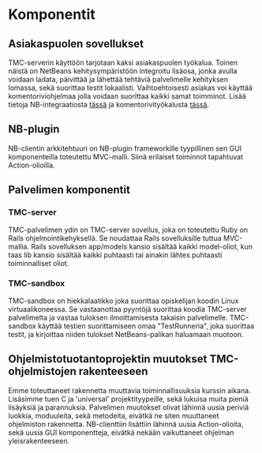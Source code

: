 # Komponentit
## Asiakaspuolen sovellukset
TMC-serverin käyttöön tarjotaan kaksi asiakaspuolen työkalua. Toinen näistä on NetBeans kehitysympäristöön integroitu lisäosa, jonka avulla voidaan ladata, päivittää ja lähettää tehtäviä palvelimelle kehityksen lomassa, sekä suorittaa testit lokaalisti. Vaihtoehtoisesti asiakas voi käyttää komentoriviohjelmaa jolla voidaan suorittaa kaikki samat toimminot. Lisää tietoja NB-integraatiosta [tässä](https://github.com/TMCee/tmc-netbeans) ja komentorivityökalusta [tässä](https://github.com/TMCee/tmc-client).

## NB-plugin
NB-clientin arkkitehtuuri on NB-plugin frameworkille tyypillinen sen GUI komponenteilla toteutettu MVC-malli. Siinä erilaiset toiminnot tapahtuvat Action-olioilla.

## Palvelimen komponentit
### TMC-server
TMC-palvelimen ydin on TMC-server sovellus, joka on toteutettu Ruby on Rails ohjelmointikehyksellä. Se noudattaa Rails sovelluksille tuttua MVC-mallia.
Rails sovelluksen app/models kansio sisältää kaikki model-oliot, kun taas lib kansio sisältää kaikki puhtaasti tai ainakin lähtes puhtaasti toiminnalliset oliot. 

### TMC-sandbox
TMC-sandbox on hiekkalaatikko joka suorittaa opiskelijan koodin Linux virtuaalikoneessa. Se vastaanottaa pyyntöjä suorittaa koodia TMC-server palvelimelta ja vastaa tuloksen ilmoittamisesta takaisin palvelimelle. TMC-sandbox käyttää testien suorittamiseen omaa "TestRunneria", joka suorittaa testit, ja kirjoittaa niiden tulokset NetBeans-palikan haluamaan muotoon.

## Ohjelmistotuotantoprojektin muutokset TMC-ohjelmistojen rakenteeseen
Emme toteuttaneet rakennetta muuttavia toiminnallisuuksia kurssin aikana. Lisäsimme tuen C ja 'universal' projektityypeille, sekä lukuisa muita pieniä lisäyksiä ja parannuksia. Palvelimen muutokset olivat lähinnä uusia periviä luokkia, moduuleita, sekä metodeita, eivätkä ne siten muuttaneet ohjelmiston rakennetta. NB-clienttiin lisättiin lähinnä uusia Action-olioita, sekä uusia GUI komponentteja, eivätkä nekään vaikuttaneet ohjelman yleisrakenteeseen.
